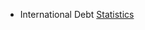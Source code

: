 - International Debt [Statistics](https://github.com/EvelynOr/4.Portafolio/tree/main/No_Empresariales/International_Debt)

